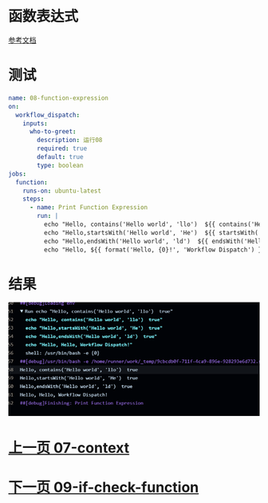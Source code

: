 # 函数表达式
[参考文档](https://docs.github.com/zh/actions/writing-workflows/choosing-what-your-workflow-does/evaluate-expressions-in-workflows-and-actions)
# 测试
```yaml
name: 08-function-expression
on:
  workflow_dispatch:
    inputs:
      who-to-greet:
        description: 运行08
        required: true
        default: true
        type: boolean
jobs:
  function:
    runs-on: ubuntu-latest
    steps:
      - name: Print Function Expression
        run: |
          echo "Hello, contains('Hello world', 'llo')  ${{ contains('Hello world', 'llo') }}"
          echo "Hello,startsWith('Hello world', 'He')  ${{ startsWith('Hello world', 'He') }}"
          echo "Hello,endsWith('Hello world', 'ld')  ${{ endsWith('Hello world', 'ld') }}"
          echo "Hello, ${{ format('Hello, {0}!', 'Workflow Dispatch') }}"
```
# 结果
![img.png](img.png)
# [上一页 07-context](../07-context/07.md)
# [下一页 09-if-check-function](../09-if-check-function/09.md)
